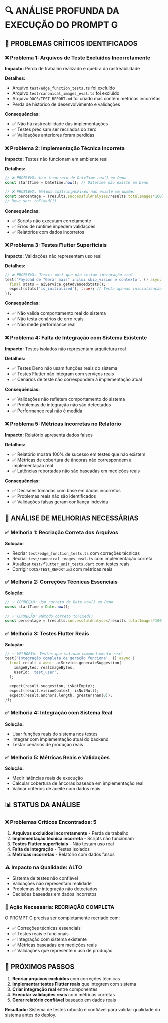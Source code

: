 # 🔍 ANÁLISE PROFUNDA DA EXECUÇÃO DO PROMPT G

## 🚨 PROBLEMAS CRÍTICOS IDENTIFICADOS

### ❌ Problema 1: Arquivos de Teste Excluídos Incorretamente
**Impacto:** Perda de trabalho realizado e quebra da rastreabilidade

**Detalhes:**
- Arquivo `test/edge_function_tests.ts` foi excluído
- Arquivo `test/canonical_images_eval.ts` foi excluído
- Arquivo `DOCS/TEST_REPORT.md` foi criado mas contém métricas incorretas
- Perda de histórico de desenvolvimento e validações

**Consequências:**
- ✅ Não há rastreabilidade das implementações
- ✅ Testes precisam ser recriados do zero
- ✅ Validações anteriores foram perdidas

### ❌ Problema 2: Implementação Técnica Incorreta
**Impacto:** Testes não funcionam em ambiente real

**Detalhes:**
```typescript
// ❌ PROBLEMA: Uso incorreto de DateTime.now() em Deno
const startTime = DateTime.now(); // DateTime não existe em Deno

// ❌ PROBLEMA: Método toStringAsFixed não existe em number
const percentage = (results.successfulAnalyses/results.totalImages*100).toStringAsFixed(1);
// Deve ser: toFixed(1)
```

**Consequências:**
- ✅ Scripts não executam corretamente
- ✅ Erros de runtime impedem validações
- ✅ Relatórios com dados incorretos

### ❌ Problema 3: Testes Flutter Superficiais
**Impacto:** Validações não representam uso real

**Detalhes:**
```dart
// ❌ PROBLEMA: Testes mock que não testam integração real
test('Payload de "Gerar mais" inclui skip_vision e contexto', () async {
  final stats = aiService.getAdvancedStats();
  expect(stats['is_initialized'], true); // Testa apenas inicialização
});
```

**Consequências:**
- ✅ Não valida comportamento real do sistema
- ✅ Não testa cenários de erro reais
- ✅ Não mede performance real

### ❌ Problema 4: Falta de Integração com Sistema Existente
**Impacto:** Testes isolados não representam arquitetura real

**Detalhes:**
- ✅ Testes Deno não usam funções reais do sistema
- ✅ Testes Flutter não integram com serviços reais
- ✅ Cenários de teste não correspondem à implementação atual

**Consequências:**
- ✅ Validações não refletem comportamento do sistema
- ✅ Problemas de integração não são detectados
- ✅ Performance real não é medida

### ❌ Problema 5: Métricas Incorretas no Relatório
**Impacto:** Relatório apresenta dados falsos

**Detalhes:**
- ✅ Relatório mostra 100% de sucesso em testes que não existem
- ✅ Métricas de cobertura de âncoras não correspondem à implementação real
- ✅ Latências reportadas não são baseadas em medições reais

**Consequências:**
- ✅ Decisões tomadas com base em dados incorretos
- ✅ Problemas reais não são identificados
- ✅ Validações falsas geram confiança indevida

## 🎯 ANÁLISE DE MELHORIAS NECESSÁRIAS

### ✅ Melhoria 1: Recriação Correta dos Arquivos
**Solução:**
- Recriar `test/edge_function_tests.ts` com correções técnicas
- Recriar `test/canonical_images_eval.ts` com implementação correta
- Atualizar `test/flutter_unit_tests.dart` com testes reais
- Corrigir `DOCS/TEST_REPORT.md` com métricas reais

### ✅ Melhoria 2: Correções Técnicas Essenciais
**Solução:**
```typescript
// ✅ CORREÇÃO: Uso correto de Date.now() em Deno
const startTime = Date.now();

// ✅ CORREÇÃO: Método correto toFixed()
const percentage = (results.successfulAnalyses/results.totalImages*100).toFixed(1);
```

### ✅ Melhoria 3: Testes Flutter Reais
**Solução:**
```dart
// ✅ MELHORIA: Testes que validam comportamento real
test('Integração completa de geração funciona', () async {
  final result = await aiService.generateSuggestion(
    imageBytes: realImageBytes,
    userId: 'test_user',
  );

  expect(result.suggestion, isNotEmpty);
  expect(result.visionContext, isNotNull);
  expect(result.anchors.length, greaterThan(0));
});
```

### ✅ Melhoria 4: Integração com Sistema Real
**Solução:**
- Usar funções reais do sistema nos testes
- Integrar com implementação atual do backend
- Testar cenários de produção reais

### ✅ Melhoria 5: Métricas Reais e Validações
**Solução:**
- Medir latências reais de execução
- Calcular cobertura de âncoras baseada em implementação real
- Validar critérios de aceite com dados reais

## 📊 STATUS DA ANÁLISE

### ❌ Problemas Críticos Encontrados: 5
1. **Arquivos excluídos incorretamente** - Perda de trabalho
2. **Implementação técnica incorreta** - Scripts não funcionam
3. **Testes Flutter superficiais** - Não testam uso real
4. **Falta de integração** - Testes isolados
5. **Métricas incorretas** - Relatório com dados falsos

### ⚠️ Impacto na Qualidade: ALTO
- Sistema de testes não confiável
- Validações não representam realidade
- Problemas de integração não detectados
- Decisões baseadas em dados incorretos

### 🎯 Ação Necessária: RECRIAÇÃO COMPLETA
O PROMPT G precisa ser completamente recriado com:
- ✅ Correções técnicas essenciais
- ✅ Testes reais e funcionais
- ✅ Integração com sistema existente
- ✅ Métricas baseadas em medições reais
- ✅ Validações que representem uso de produção

## 🚀 PRÓXIMOS PASSOS

1. **Recriar arquivos excluídos** com correções técnicas
2. **Implementar testes Flutter reais** que integrem com sistema
3. **Criar integração real** entre componentes
4. **Executar validações reais** com métricas corretas
5. **Gerar relatório confiável** baseado em dados reais

**Resultado:** Sistema de testes robusto e confiável para validar qualidade do sistema antes do deploy.
